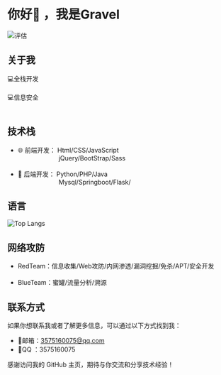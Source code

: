 # 你好👋 ，我是Gravel
![评估](https://github-readme-stats.vercel.app/api?username=Gravel-1019&show_icons=true&theme=transparent)

## 关于我
💻全栈开发<br/>
<br/>
💻信息安全<br/>
<br/>


## 技术栈

- 🌐 前端开发：&nbsp;Html/CSS/JavaScript<br/>
  &emsp;&emsp;&emsp;&emsp;&emsp;&emsp;&nbsp;
  jQuery/BootStrap/Sass<br/>
  <br/>
- 🚀 后端开发：&nbsp;Python/PHP/Java<br/>
  &emsp;&emsp;&emsp;&emsp;&emsp;&emsp;&nbsp;
  Mysql/Springboot/Flask/

## 语言
![Top Langs](https://github-readme-stats.vercel.app/api/top-langs/?username=zmh-program&layout=compact&theme=tokyonight)

## 网络攻防

- RedTeam：信息收集/Web攻防/内网渗透/漏洞挖掘/免杀/APT/安全开发<br/>
   <br/>
- BlueTeam：蜜罐/流量分析/溯源


## 联系方式

如果你想联系我或者了解更多信息，可以通过以下方式找到我：

- 📧邮箱：3575160075@qq.com
- 🐧QQ ：3575160075


感谢访问我的 GitHub 主页，期待与你交流和分享技术经验！
